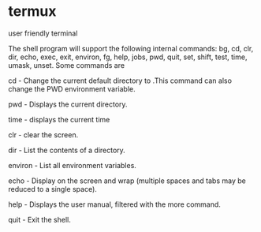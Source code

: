 # termux
user friendly terminal

The shell program will support the following internal commands: bg, cd, clr, dir, echo, exec, exit, environ, fg, help, jobs, pwd, quit, set, shift, test, time, umask, unset. Some commands are 

cd - Change the current default directory to .This command can also change the PWD environment variable.

pwd - Displays the current directory.

time - displays the current time

clr - clear the screen.

dir - List the contents of a directory.

environ - List all environment variables.

echo - Display on the screen and wrap (multiple spaces and tabs may be reduced to a single space).

help - Displays the user manual, filtered with the more command.

quit - Exit the shell.
